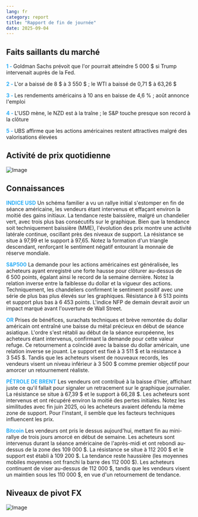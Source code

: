 ```yaml
---
lang: fr
category: report
title: "Rapport de fin de journée"
date: 2025-09-04
---
```



<h2>Faits saillants du marché</h2>
<strong style="color: #2caef7;">1 - </strong> Goldman Sachs prévoit que l'or pourrait atteindre 5 000 $ si Trump intervenait auprès de la Fed.

<strong style="color: #2caef7;">2 - </strong> L'or a baissé de 8 $ à 3 550 $ ; le WTI a baissé de 0,71 $ à 63,26 $

<strong style="color: #2caef7;">3 - </strong> Les rendements américains à 10 ans en baisse de 4,6 % ; août annonce l'emploi

<strong style="color: #2caef7;">4 - </strong> L'USD mène, le NZD est à la traîne ; le S&P touche presque son record à la clôture

<strong style="color: #2caef7;">5 - </strong> UBS affirme que les actions américaines restent attractives malgré des valorisations élevées



<h2>Activité de prix quotidienne</h2>
<img src="https://markleighedu.github.io/img/Sep-2025/04-Sep-2025/price.jpg" alt="Image"/>

<h2>Connaissances</h2>
<strong style="color: #2caef7;">INDICE USD</strong> Un schéma familier a vu un rallye initial s'estomper en fin de séance américaine, les vendeurs étant intervenus et effaçant environ la moitié des gains initiaux. La tendance reste baissière, malgré un chandelier vert, avec trois plus bas consécutifs sur le graphique. Bien que la tendance soit techniquement baissière (MME), l'évolution des prix montre une activité latérale continue, oscillant près des niveaux de support. La résistance se situe à 97,99 et le support à 97,65. Notez la formation d'un triangle descendant, renforçant le sentiment négatif entourant la monnaie de réserve mondiale.

<strong style="color: #2caef7;">S&P500</strong> La demande pour les actions américaines est généralisée, les acheteurs ayant enregistré une forte hausse pour clôturer au-dessus de 6 500 points, égalant ainsi le record de la semaine dernière. Notez la relation inverse entre la faiblesse du dollar et la vigueur des actions. Techniquement, les chandeliers confirment le sentiment positif avec une série de plus bas plus élevés sur les graphiques. Résistance à 6 513 points et support plus bas à 6 453 points. L'indice NFP de demain devrait avoir un impact marqué avant l'ouverture de Wall Street.

<strong style="color: #2caef7;">OR</strong> Prises de bénéfices, surachats techniques et brève remontée du dollar américain ont entraîné une baisse du métal précieux en début de séance asiatique. L'ordre s'est rétabli au début de la séance européenne, les acheteurs étant intervenus, confirmant la demande pour cette valeur refuge. Ce retournement a coïncidé avec la baisse du dollar américain, une relation inverse se jouant. Le support est fixé à 3 511 $ et la résistance à 3 545 $. Tandis que les acheteurs visent de nouveaux records, les vendeurs visent un niveau inférieur à 3 500 $ comme premier objectif pour amorcer un retournement réaliste.

<strong style="color: #2caef7;">PÉTROLE DE BRENT</strong> Les vendeurs ont contribué à la baisse d'hier, affichant juste ce qu'il fallait pour signaler un retracement sur le graphique journalier. La résistance se situe à 67,39 $ et le support à 66,28 $. Les acheteurs sont intervenus et ont récupéré environ la moitié des pertes initiales. Notez les similitudes avec fin juin 2025, où les acheteurs avaient défendu la même zone de support. Pour l'instant, il semble que les facteurs techniques influencent les prix.

<strong style="color: #2caef7;">Bitcoin</strong> Les vendeurs ont pris le dessus aujourd'hui, mettant fin au mini-rallye de trois jours amorcé en début de semaine. Les acheteurs sont intervenus durant la séance américaine de l'après-midi et ont rebondi au-dessus de la zone des 109 000 $. La résistance se situe à 112 200 $ et le support est établi à 109 200 $. La tendance reste haussière (les moyennes mobiles moyennes ont franchi la barre des 112 000 $). Les acheteurs continuent de viser au-dessus de 112 000 $, tandis que les vendeurs visent un maintien sous les 110 000 $, en vue d'un retournement de tendance.



<h2>Niveaux de pivot FX</h2>
<img src="https://markleighedu.github.io/img/Sep-2025/04-Sep-2025/pivot.jpg" alt="Image"/>